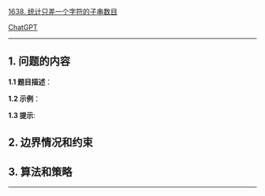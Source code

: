 [1638. 统计只差一个字符的子串数目](https://leetcode.cn/problems/count-substrings-that-differ-by-one-character)

[ChatGPT](chat.openai.com)

---

## 1. 问题的内容
**1.1 题目描述**：

**1.2 示例**：

**1.3 提示**:

## 2. 边界情况和约束


## 3. 算法和策略

---

